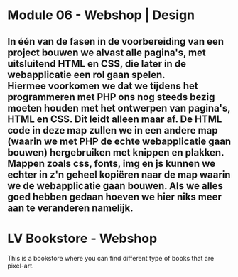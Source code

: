 # Module 06 - Webshop | Design  
In één van de fasen in de voorbereiding van een project bouwen we alvast alle pagina's, met uitsluitend HTML en CSS, die later in de webapplicatie een rol gaan spelen.  
Hiermee voorkomen we dat we tijdens het programmeren met PHP ons nog steeds bezig moeten houden met het ontwerpen van pagina's, HTML en CSS. Dit leidt alleen maar af. De HTML code in deze map zullen we in een andere map (waarin we met PHP de echte webapplicatie gaan bouwen) hergebruiken met knippen en plakken. Mappen zoals **css**, **fonts**, **img** en **js** kunnen we echter in z'n geheel kopiëren naar de map waarin we de webapplicatie gaan bouwen. Als we alles goed hebben gedaan hoeven we hier niks meer aan te veranderen namelijk.  
----------------------------------------------------------------------------------------

# LV Bookstore - Webshop

This is a bookstore where you can find different type of books that are pixel-art.
